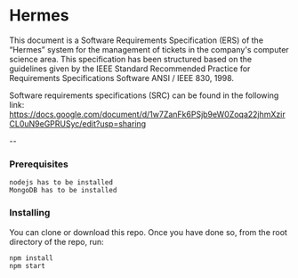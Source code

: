 # Hermes

This document is a Software Requirements Specification (ERS) of the “Hermes” system for the management of tickets in the company's computer science area. This specification has been structured based on the guidelines given by the IEEE Standard Recommended Practice for Requirements Specifications Software ANSI / IEEE 830, 1998.

Software requirements specifications (SRC) can be found in the following link:
https://docs.google.com/document/d/1w7ZanFk6PSjb9eW0Zoqa22jhmXzirCL0uN9eGPRUSyc/edit?usp=sharing

--

### Prerequisites
```
nodejs has to be installed
MongoDB has to be installed
```

### Installing

You can clone or download this repo. Once you have done so, from the root directory of the repo, run:

```
npm install
npm start
```
